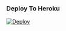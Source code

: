 
### Deploy To Heroku</h4>

[![Deploy](https://www.herokucdn.com/deploy/button.svg)](https://heroku.com/deploy?template=https://github.com/conquerormesketeer/dolbyon-musiq)

